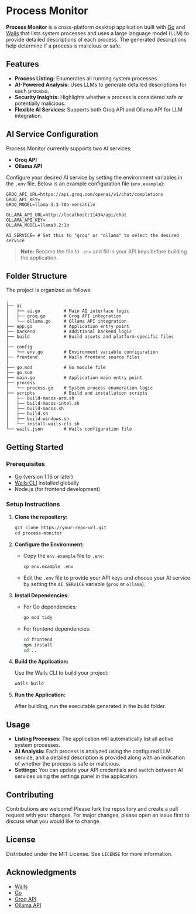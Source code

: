 # Process Monitor

**Process Monitor** is a cross-platform desktop application built with [Go](https://golang.org/) and [Wails](https://wails.io/) that lists system processes and uses a large language model (LLM) to provide detailed descriptions of each process. The generated descriptions help determine if a process is malicious or safe.

## Features

- **Process Listing:** Enumerates all running system processes.
- **AI-Powered Analysis:** Uses LLMs to generate detailed descriptions for each process.
- **Security Insights:** Highlights whether a process is considered safe or potentially malicious.
- **Flexible AI Services:** Supports both Groq API and Ollama API for LLM integration.

## AI Service Configuration

Process Monitor currently supports two AI services:
- **Groq API**
- **Ollama API**

Configure your desired AI service by setting the environment variables in the `.env` file. Below is an example configuration file (`env.example`):

```env
GROQ_API_URL=https://api.groq.com/openai/v1/chat/completions
GROQ_API_KEY=
GROQ_MODEL=llama-3.3-70b-versatile

OLLAMA_API_URL=http://localhost:11434/api/chat
OLLAMA_API_KEY=
OLLAMA_MODEL=llama3.2:1b

AI_SERVICE= # Set this to "groq" or "ollama" to select the desired service
```

> **Note:** Rename the file to `.env` and fill in your API keys before building the application.

## Folder Structure

The project is organized as follows:

```
.
├── ai
│   ├── ai.go         # Main AI interface logic
│   ├── groq.go       # Groq API integration
│   └── ollama.go     # Ollama API integration
├── app.go            # Application entry point
├── backend           # Additional backend logic
├── build             # Build assets and platform-specific files
│  
├── config
│   └── env.go        # Environment variable configuration
├── frontend          # Wails frontend source files
│
├── go.mod            # Go module file
├── go.sum
├── main.go           # Application main entry point
├── process
│   └── process.go    # System process enumeration logic
├── scripts           # Build and installation scripts
│   ├── build-macos-arm.sh
│   ├── build-macos-intel.sh
│   ├── build-macos.sh
│   ├── build.sh
│   ├── build-windows.sh
│   └── install-wails-cli.sh
└── wails.json        # Wails configuration file
```

## Getting Started

### Prerequisites

- [Go](https://golang.org/dl/) (version 1.16 or later)
- [Wails CLI](https://wails.io/docs/gettingstarted/installation) installed globally
- Node.js (for frontend development)

### Setup Instructions

1. **Clone the repository:**

   ```bash
   git clone https://your-repo-url.git
   cd process-monitor
   ```

2. **Configure the Environment:**

   - Copy the `env.example` file to `.env`:
     ```bash
     cp env.example .env
     ```
   - Edit the `.env` file to provide your API keys and choose your AI service by setting the `AI_SERVICE` variable (`groq` or `ollama`).

3. **Install Dependencies:**

   - For Go dependencies:
     ```bash
     go mod tidy
     ```
   - For frontend dependencies:
     ```bash
     cd frontend
     npm install
     cd ..
     ```

4. **Build the Application:**

   Use the Wails CLI to build your project:
   ```bash
   wails build
   ```

5. **Run the Application:**

   After building, run the executable generated in the build folder.

## Usage

- **Listing Processes:** The application will automatically list all active system processes.
- **AI Analysis:** Each process is analyzed using the configured LLM service, and a detailed description is provided along with an indication of whether the process is safe or malicious.
- **Settings:** You can update your API credentials and switch between AI services using the settings panel in the application.

## Contributing

Contributions are welcome! Please fork the repository and create a pull request with your changes. For major changes, please open an issue first to discuss what you would like to change.

## License

Distributed under the MIT License. See `LICENSE` for more information.

## Acknowledgments

- [Wails](https://wails.io/)
- [Go](https://golang.org/)
- [Groq API](https://groq.com/)
- [Ollama API](https://ollama.com/)